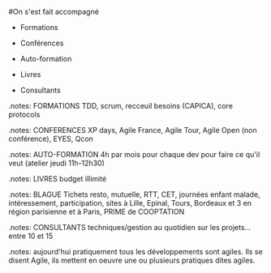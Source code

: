#On s'est fait accompagné

* Formations

* Conférences

* Auto-formation

* Livres

* Consultants

.notes: FORMATIONS TDD, scrum, recceuil besoins (CAPICA), core protocols

.notes: CONFERENCES XP days, Agile France, Agile Tour, Agile Open (non conférence), EYES, Qcon

.notes: AUTO-FORMATION 4h par mois pour chaque dev pour faire ce qu'il veut (atelier jeudi 11h-12h30)

.notes: LIVRES budget illimité

.notes: BLAGUE Tichets resto, mutuelle, RTT, CET, journées enfant malade, intéressement, participation, sites à Lille, Epinal, Tours, Bordeaux et 3 en région parisienne et à Paris, PRIME de COOPTATION

.notes: CONSULTANTS techniques/gestion au quotidien sur les projets... entre 10 et 15

.notes: aujourd'hui pratiquement tous les développements sont agiles. Ils se disent Agile, ils mettent en oeuvre une ou plusieurs pratiques dites agiles.
